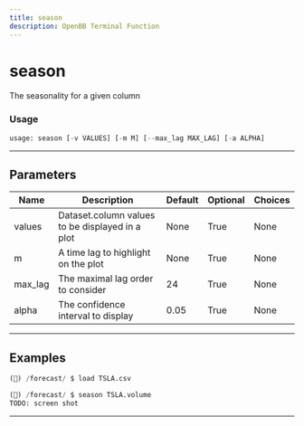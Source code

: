 ```yaml
---
title: season
description: OpenBB Terminal Function
---
```


# season

The seasonality for a given column

### Usage

```python
usage: season [-v VALUES] [-m M] [--max_lag MAX_LAG] [-a ALPHA]
```

---

## Parameters

| Name | Description | Default | Optional | Choices |
| ---- | ----------- | ------- | -------- | ------- |
| values | Dataset.column values to be displayed in a plot | None | True | None |
| m | A time lag to highlight on the plot | None | True | None |
| max_lag | The maximal lag order to consider | 24 | True | None |
| alpha | The confidence interval to display | 0.05 | True | None |
---

## Examples

```python
(🦋) /forecast/ $ load TSLA.csv

(🦋) /forecast/ $ season TSLA.volume
TODO: screen shot
```

---

